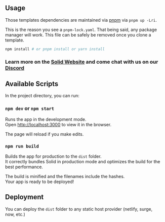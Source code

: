 ## Usage

Those templates dependencies are maintained via [pnpm](https://pnpm.js.org/) via `pnpm up -Lri`.

This is the reason you see a `pnpm-lock.yaml`. That being said, any package manager will work. This file can be safely be removed once you clone a template.

```bash
npm install # or pnpm install or yarn install
```

### Learn more on the [Solid Website](https://solidjs.com) and come chat with us on our [Discord](https://discord.com/invite/solidjs)

## Available Scripts

In the project directory, you can run:

### `npm dev` or `npm start`

Runs the app in the development mode.  
Open [http://localhost:3000](http://localhost:3000) to view it in the browser.

The page will reload if you make edits.  

### `npm run build`

Builds the app for production to the `dist` folder.  
It correctly bundles Solid in production mode and optimizes the build for the best performance.

The build is minified and the filenames include the hashes.  
Your app is ready to be deployed!

## Deployment

You can deploy the `dist` folder to any static host provider (netlify, surge, now, etc.)
